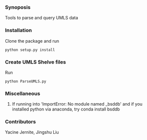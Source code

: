 ### Synoposis
Tools to parse and query UMLS data

### Installation
Clone the package and run
```
python setup.py install
```

### Create UMLS Shelve files
Run
```
python ParseUMLS.py
```

### Miscellaneous
1. If running into 'ImportError: No module named _bsddb' and if you installed python via anaconda, try conda install bsddb

### Contributors
Yacine Jernite, Jingshu Liu
